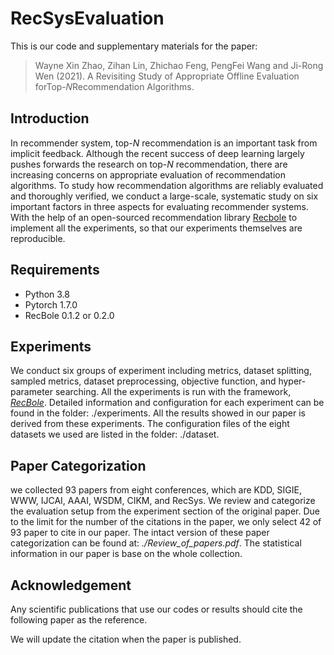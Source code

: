# RecSysEvaluation
This is our code and supplementary materials for the paper:

> Wayne Xin Zhao, Zihan Lin, Zhichao Feng, PengFei Wang and Ji-Rong Wen (2021). A Revisiting Study of Appropriate Offline Evaluation forTop-𝑁Recommendation Algorithms. 

## Introduction

In recommender system, top-$N$ recommendation is an important task from implicit feedback. Although the recent success of deep learning largely pushes forwards the research on top-$N$ recommendation,  there are increasing concerns on appropriate evaluation of recommendation algorithms.  To study how recommendation algorithms are reliably evaluated and thoroughly verified, we conduct  a large-scale, systematic study on six important factors in three aspects for evaluating recommender systems. With the help of an open-sourced recommendation library [Recbole](https://recbole.io/) to implement all the experiments, so that our experiments themselves are reproducible.

## Requirements

- Python 3.8
- Pytorch 1.7.0
- RecBole 0.1.2 or 0.2.0

## Experiments

We conduct six groups of experiment including metrics, dataset splitting, sampled metrics, dataset preprocessing, objective function, and hyper-parameter searching. All the experiments is run with the framework, *[RecBole](https://github.com/RUCAIBox/RecBole)*. Detailed information and configuration for each experiment can be found in the folder: ./experiments. All the results showed in our paper is derived from these experiments. The configuration files of the eight datasets we used are listed in the folder: ./dataset. 

## Paper Categorization

we collected 93 papers from eight conferences, which are KDD, SIGIE, WWW, IJCAI, AAAI, WSDM, CIKM, and RecSys.  We review and categorize the evaluation setup from the experiment section of the original paper. Due to the limit for the number of the citations in the paper, we only select 42 of 93 paper to cite in our paper. The intact version of these paper categorization can be found at: *./Review_of_papers.pdf*. The  statistical information in our paper is base on the whole collection.

## Acknowledgement

Any scientific publications that use our codes or results should cite the following paper as the reference.

We will update the citation when the paper is published.



